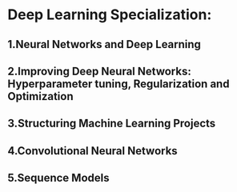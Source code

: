 # Deep Learning Specialization:

## 1.Neural Networks and Deep Learning
## 2.Improving Deep Neural Networks: Hyperparameter tuning, Regularization and Optimization
## 3.Structuring Machine Learning Projects
## 4.Convolutional Neural Networks
## 5.Sequence Models
